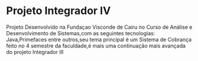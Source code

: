 # Projeto Integrador IV
Projeto Desenvolvido na Fundaçao Visconde de Cairu no Curso de Análise e Desenvolvimento de Sistemas,com as seguintes tecnologias:
Java,Primefaces entre outros,seu tema principal é um Sistema de Cobrança feito no 4 semestre da faculdade,é mais uma continuação mais avançada do projeto Integrador III
